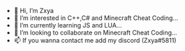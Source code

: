 - 👋 Hi, I’m Zxya
- 👀 I’m interested in C++,C# and Minecraft Cheat Coding...
- 🌱 I’m currently learning JS and LUA...
- 💞️ I’m looking to collaborate on Minecraft Cheat Coding...
- 📫 If you wanna contact me add my discord (Zxya#5811)

